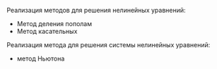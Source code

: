 Реализация методов для решения нелинейных уравнений:
- Метод деления пополам
- Метод касательных

Реализация метода для решения системы нелинейных уравнений:
- метод Ньютона
